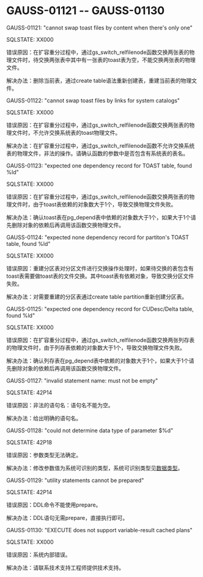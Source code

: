 # GAUSS-01121 -- GAUSS-01130

GAUSS-01121: "cannot swap toast files by content when there's only one"

SQLSTATE: XX000

错误原因：在扩容重分过程中，通过gs\_switch\_relfilenode函数交换两张表的物理文件时，待交换两张表中其中有一张表的toast表为空，不能交换两张表的物理文件。

解决办法：删除当前表，通过create table语法重新创建表，重建当前表的物理文件。

GAUSS-01122: "cannot swap toast files by links for system catalogs"

SQLSTATE: XX000

错误原因：在扩容重分过程中，通过gs\_switch\_relfilenode函数交换两张表的物理文件时，不允许交换系统表的toast物理文件。

解决办法：在扩容重分过程中，通过gs\_switch\_relfilenode函数不允许交换系统表的物理文件，非法的操作。请确认函数的参数中是否包含有系统表的表名。

GAUSS-01123: "expected one dependency record for TOAST table, found %ld"

SQLSTATE: XX000

错误原因：在扩容重分过程中，通过gs\_switch\_relfilenode函数交换两张表的物理文件时，由于toast表依赖的对象数大于1个，导致交换物理文件失败。

解决办法：确认toast表在pg\_depend表中依赖的对象数大于1个，如果大于1个请先删除对象的依赖后再调用该函数交换物理文件。

GAUSS-01124: "expected none dependency record for partiton's TOAST table, found %ld"

SQLSTATE: XX000

错误原因：重建分区表对分区文件进行交换操作处理时，如果待交换的表包含有toast表需要做toast表的文件交换。其中toast表有依赖对象，导致交换分区文件失败。

解决办法：对需要重建的分区表通过create table partition重新创建分区表。

GAUSS-01125: "expected one dependency record for CUDesc/Delta table, found %ld"

SQLSTATE: XX000

错误原因：在扩容重分过程中，通过gs\_switch\_relfilenode函数交换两张列存表的物理文件时，由于列存表依赖的对象数大于1个，导致交换物理文件失败。

解决办法：确认列存表在pg\_depend表中依赖的对象数大于1个，如果大于1个请先删除对象的依赖后再调用该函数交换物理文件。

GAUSS-01127: "invalid statement name: must not be empty"

SQLSTATE: 42P14

错误原因：非法的语句名：语句名不能为空。

解决办法：给出明确的语句名。

GAUSS-01128: "could not determine data type of parameter $%d"

SQLSTATE: 42P18

错误原因：参数类型无法确定。

解决办法：修改参数值为系统可识别的类型，系统可识别类型见[数据类型](../SQLReference/数据类型.md)。

GAUSS-01129: "utility statements cannot be prepared"

SQLSTATE: 42P14

错误原因：DDL命令不能使用prepare。

解决办法：DDL语句无需prepare，直接执行即可。

GAUSS-01130: "EXECUTE does not support variable-result cached plans"

SQLSTATE: XX000

错误原因：系统内部错误。

解决办法：请联系技术支持工程师提供技术支持。

